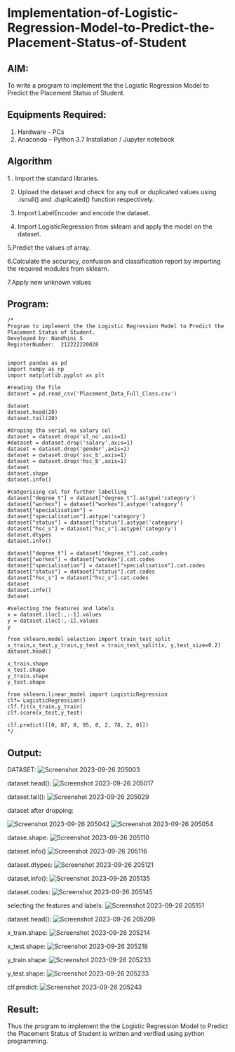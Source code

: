 # Implementation-of-Logistic-Regression-Model-to-Predict-the-Placement-Status-of-Student

## AIM:
To write a program to implement the the Logistic Regression Model to Predict the Placement Status of Student.

## Equipments Required:
1. Hardware – PCs
2. Anaconda – Python 3.7 Installation / Jupyter notebook

## Algorithm
1.. Import the standard libraries. 

2. Upload the dataset and check for any null or duplicated values using .isnull() and .duplicated()
function respectively.

3. Import LabelEncoder and encode the dataset.

4. Import LogisticRegression from sklearn and apply the model on the dataset.

5.Predict the values of array.

6.Calculate the accuracy, confusion and classification report by importing the required modules
from sklearn.

7.Apply new unknown values


## Program:
```
/*
Program to implement the the Logistic Regression Model to Predict the Placement Status of Student.
Developed by: Nandhini S
RegisterNumber:  212222220028


import pandas as pd
import numpy as np
import matplotlib.pyplot as plt

#reading the file
dataset = pd.read_csv('Placement_Data_Full_Class.csv')

dataset
dataset.head(20)
dataset.tail(20)

#droping tha serial no salary col
dataset = dataset.drop('sl_no',axis=1)
#dataset = dataset.drop('salary',axis=1)
dataset = dataset.drop('gender',axis=1)
dataset = dataset.drop('ssc_b',axis=1)
dataset = dataset.drop('hsc_b',axis=1)
dataset
dataset.shape
dataset.info()

#catgorising col for further labelling
dataset["degree_t"] = dataset["degree_t"].astype('category')
dataset["workex"] = dataset["workex"].astype('category')
dataset["specialisation"] = dataset["specialisation"].astype('category')
dataset["status"] = dataset["status"].astype('category')
dataset["hsc_s"] = dataset["hsc_s"].astype('category')
dataset.dtypes
dataset.info()

dataset["degree_t"] = dataset["degree_t"].cat.codes
dataset["workex"] = dataset["workex"].cat.codes
dataset["specialisation"] = dataset["specialisation"].cat.codes
dataset["status"] = dataset["status"].cat.codes
dataset["hsc_s"] = dataset["hsc_s"].cat.codes
dataset
dataset.info()
dataset

#selecting the features and labels
x = dataset.iloc[:,:-1].values
y = dataset.iloc[:,-1].values
y

from sklearn.model_selection import train_test_split
x_train,x_test,y_train,y_test = train_test_split(x, y,test_size=0.2)
dataset.head()

x_train.shape
x_test.shape
y_train.shape
y_test.shape

from sklearn.linear_model import LogisticRegression
clf= LogisticRegression()
clf.fit(x_train,y_train)
clf.score(x_test,y_test)

clf.predict([[0, 87, 0, 95, 0, 2, 78, 2, 0]])
*/
```

## Output:
DATASET:
![Screenshot 2023-09-26 205003](https://github.com/nandhu6523/Implementation-of-Logistic-Regression-Model-to-Predict-the-Placement-Status-of-Student/assets/123856724/50ca3067-fa48-4ad8-9a81-bdc91f74c9b7)

dataset.head():
![Screenshot 2023-09-26 205017](https://github.com/nandhu6523/Implementation-of-Logistic-Regression-Model-to-Predict-the-Placement-Status-of-Student/assets/123856724/c9940147-0947-4e63-b6f1-73f092899505)

dataset.tail():
![Screenshot 2023-09-26 205029](https://github.com/nandhu6523/Implementation-of-Logistic-Regression-Model-to-Predict-the-Placement-Status-of-Student/assets/123856724/09f7655d-67c6-4b97-82c3-1c7d79c55a60)

dataset after dropping:

![Screenshot 2023-09-26 205042](https://github.com/nandhu6523/Implementation-of-Logistic-Regression-Model-to-Predict-the-Placement-Status-of-Student/assets/123856724/9b043f92-b1a6-4e5e-a27a-931cee0b82b7)
![Screenshot 2023-09-26 205054](https://github.com/nandhu6523/Implementation-of-Logistic-Regression-Model-to-Predict-the-Placement-Status-of-Student/assets/123856724/01dbebbe-0789-49e4-b7b7-991633391720)

datase.shape:
![Screenshot 2023-09-26 205110](https://github.com/nandhu6523/Implementation-of-Logistic-Regression-Model-to-Predict-the-Placement-Status-of-Student/assets/123856724/33a03b72-8ebd-417a-97e2-391d3958e747)

dataset.info()
![Screenshot 2023-09-26 205116](https://github.com/nandhu6523/Implementation-of-Logistic-Regression-Model-to-Predict-the-Placement-Status-of-Student/assets/123856724/d2c0fa5d-9f97-4dd9-be65-d3ec7c55273a)

dataset.dtypes:
![Screenshot 2023-09-26 205121](https://github.com/nandhu6523/Implementation-of-Logistic-Regression-Model-to-Predict-the-Placement-Status-of-Student/assets/123856724/764b8889-41b9-4041-a6e5-e112212b2514)

dataset.info():
![Screenshot 2023-09-26 205135](https://github.com/nandhu6523/Implementation-of-Logistic-Regression-Model-to-Predict-the-Placement-Status-of-Student/assets/123856724/2da8decf-3e37-46f1-85f7-f2b6681a3763)

dataset.codes:
![Screenshot 2023-09-26 205145](https://github.com/nandhu6523/Implementation-of-Logistic-Regression-Model-to-Predict-the-Placement-Status-of-Student/assets/123856724/f46940e1-11c6-4381-b561-d71a1f6a5cfe)

selecting the features and labels:
![Screenshot 2023-09-26 205151](https://github.com/nandhu6523/Implementation-of-Logistic-Regression-Model-to-Predict-the-Placement-Status-of-Student/assets/123856724/5718ffab-7a4a-4ec6-90bb-ae008d5b4021)

dataset.head():
![Screenshot 2023-09-26 205209](https://github.com/nandhu6523/Implementation-of-Logistic-Regression-Model-to-Predict-the-Placement-Status-of-Student/assets/123856724/39f5f733-b0a7-479d-9513-ab7672db7aae)

x_train.shape:
![Screenshot 2023-09-26 205214](https://github.com/nandhu6523/Implementation-of-Logistic-Regression-Model-to-Predict-the-Placement-Status-of-Student/assets/123856724/d6176757-3261-4c16-9dd6-9cc7c7944da1)

x_test.shape:
![Screenshot 2023-09-26 205218](https://github.com/nandhu6523/Implementation-of-Logistic-Regression-Model-to-Predict-the-Placement-Status-of-Student/assets/123856724/3d6c6947-30d9-4b53-9769-87aba373577b)

y_train.shape:
![Screenshot 2023-09-26 205233](https://github.com/nandhu6523/Implementation-of-Logistic-Regression-Model-to-Predict-the-Placement-Status-of-Student/assets/123856724/aa7e945b-ff5e-4f9f-9c49-b6c5d2479624)

y_test.shape:
![Screenshot 2023-09-26 205233](https://github.com/nandhu6523/Implementation-of-Logistic-Regression-Model-to-Predict-the-Placement-Status-of-Student/assets/123856724/c02e568c-2181-4a89-9f78-7b35eb063a1f)

clf.predict:
![Screenshot 2023-09-26 205243](https://github.com/nandhu6523/Implementation-of-Logistic-Regression-Model-to-Predict-the-Placement-Status-of-Student/assets/123856724/3fe141d5-a582-4a33-80e4-2b4be29abab0)





## Result:
Thus the program to implement the the Logistic Regression Model to Predict the Placement Status of Student is written and verified using python programming.
